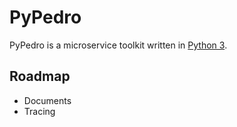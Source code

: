 # PyPedro

PyPedro is a microservice toolkit written in [Python 3](https://www.python.org).

## Roadmap

- Documents
- Tracing
